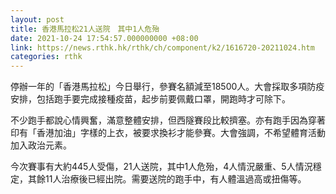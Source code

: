 ```yaml
---
layout: post
title: 香港馬拉松21人送院　其中1人危殆
date: 2021-10-24 17:54:57.000000000 +08:00
link: https://news.rthk.hk/rthk/ch/component/k2/1616720-20211024.htm
categories: rthk
---
```


停辦一年的「香港馬拉松」今日舉行，參賽名額減至18500人。大會採取多項防疫安排，包括跑手要完成接種疫苗，起步前要佩戴口罩，開跑時才可除下。

不少跑手都說心情興奮，滿意整體安排，但西隧賽段比較擠塞。亦有跑手因為穿著印有「香港加油」字樣的上衣，被要求換衫才能參賽。大會強調，不希望體育活動加入政治元素。

今次賽事有大約445人受傷，21人送院，其中1人危殆，4人情況嚴重、5人情況穩定，其餘11人治療後已經出院。需要送院的跑手中，有人體溫過高或扭傷等。
